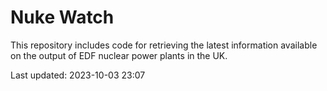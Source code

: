 # Nuke Watch

This repository includes code for retrieving the latest information available on the output of EDF nuclear power plants in the UK.

Last updated: 2023-10-03 23:07